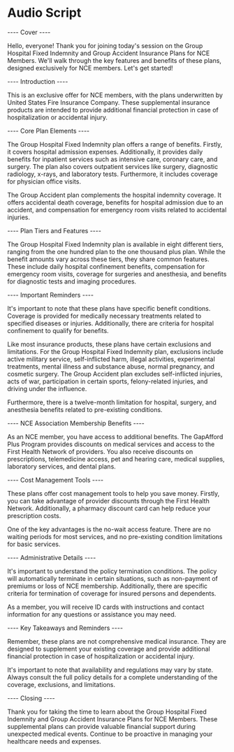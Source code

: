 # Audio Script

---- Cover ----

Hello, everyone! Thank you for joining today's session on the Group Hospital Fixed Indemnity and Group Accident Insurance Plans for NCE Members. We'll walk through the key features and benefits of these plans, designed exclusively for NCE members. Let's get started!

---- Introduction ----

This is an exclusive offer for NCE members, with the plans underwritten by United States Fire Insurance Company. These supplemental insurance products are intended to provide additional financial protection in case of hospitalization or accidental injury.

---- Core Plan Elements ----

The Group Hospital Fixed Indemnity plan offers a range of benefits. Firstly, it covers hospital admission expenses. Additionally, it provides daily benefits for inpatient services such as intensive care, coronary care, and surgery. The plan also covers outpatient services like surgery, diagnostic radiology, x-rays, and laboratory tests. Furthermore, it includes coverage for physician office visits.

The Group Accident plan complements the hospital indemnity coverage. It offers accidental death coverage, benefits for hospital admission due to an accident, and compensation for emergency room visits related to accidental injuries.

---- Plan Tiers and Features ----

The Group Hospital Fixed Indemnity plan is available in eight different tiers, ranging from the one hundred plan to the one thousand plus plan. While the benefit amounts vary across these tiers, they share common features. These include daily hospital confinement benefits, compensation for emergency room visits, coverage for surgeries and anesthesia, and benefits for diagnostic tests and imaging procedures.

---- Important Reminders ----

It's important to note that these plans have specific benefit conditions. Coverage is provided for medically necessary treatments related to specified diseases or injuries. Additionally, there are criteria for hospital confinement to qualify for benefits.

Like most insurance products, these plans have certain exclusions and limitations. For the Group Hospital Fixed Indemnity plan, exclusions include active military service, self-inflicted harm, illegal activities, experimental treatments, mental illness and substance abuse, normal pregnancy, and cosmetic surgery. The Group Accident plan excludes self-inflicted injuries, acts of war, participation in certain sports, felony-related injuries, and driving under the influence.

Furthermore, there is a twelve-month limitation for hospital, surgery, and anesthesia benefits related to pre-existing conditions.

---- NCE Association Membership Benefits ----

As an NCE member, you have access to additional benefits. The GapAfford Plus Program provides discounts on medical services and access to the First Health Network of providers. You also receive discounts on prescriptions, telemedicine access, pet and hearing care, medical supplies, laboratory services, and dental plans.

---- Cost Management Tools ----

These plans offer cost management tools to help you save money. Firstly, you can take advantage of provider discounts through the First Health Network. Additionally, a pharmacy discount card can help reduce your prescription costs.

One of the key advantages is the no-wait access feature. There are no waiting periods for most services, and no pre-existing condition limitations for basic services.

---- Administrative Details ----

It's important to understand the policy termination conditions. The policy will automatically terminate in certain situations, such as non-payment of premiums or loss of NCE membership. Additionally, there are specific criteria for termination of coverage for insured persons and dependents.

As a member, you will receive ID cards with instructions and contact information for any questions or assistance you may need.

---- Key Takeaways and Reminders ----

Remember, these plans are not comprehensive medical insurance. They are designed to supplement your existing coverage and provide additional financial protection in case of hospitalization or accidental injury.

It's important to note that availability and regulations may vary by state. Always consult the full policy details for a complete understanding of the coverage, exclusions, and limitations.

---- Closing ----

Thank you for taking the time to learn about the Group Hospital Fixed Indemnity and Group Accident Insurance Plans for NCE Members. These supplemental plans can provide valuable financial support during unexpected medical events. Continue to be proactive in managing your healthcare needs and expenses.